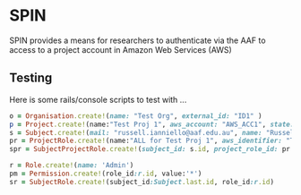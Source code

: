 # SPIN

SPIN provides a means for researchers to authenticate via the AAF to access to a project account in Amazon Web Services (AWS)

## Testing

Here is some rails/console scripts to test with ...

```ruby
o = Organisation.create!(name: "Test Org", external_id: "ID1" )
p = Project.create!(name:"Test Proj 1", aws_account: "AWS_ACC1", state: "A", organisation_id: o.id)
s = Subject.create!(mail: "russell.ianniello@aaf.edu.au", name: "Russell Ianniello", targeted_id: "https://rapid.test.aaf.edu.au!http://localhost:8080!sVU8U1bEIkdK+FTWuGQEv9aEJ+o=", shared_token: nil)
pr = ProjectRole.create!(name:"ALL for Test Proj 1", aws_identifier: "TP1", project_id: p.id)
spr = SubjectProjectRole.create!(subject_id: s.id, project_role_id: pr.id)

r = Role.create!(name: 'Admin')
pm = Permission.create!(role_id:r.id, value:'*')
sr = SubjectRole.create!(subject_id:Subject.last.id, role_id:r.id)
```



